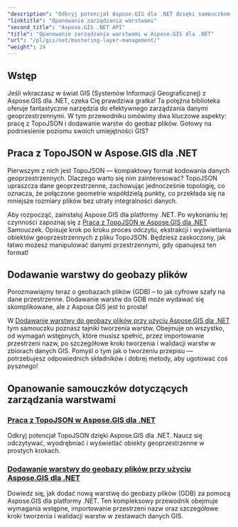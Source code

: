 ```yaml
---
"description": "Odkryj potencjał Aspose.GIS dla .NET dzięki samouczkom dotyczącym TopoJSON i geobaz plików. Uprość zarządzanie warstwami."
"linktitle": "Opanowanie zarządzania warstwami"
"second_title": "Aspose.GIS .NET API"
"title": "Opanowanie zarządzania warstwami w Aspose.GIS dla .NET"
"url": "/pl/gis/net/mastering-layer-management/"
"weight": 24
---
```


## Wstęp

Jeśli wkraczasz w świat GIS (Systemów Informacji Geograficznej) z Aspose.GIS dla .NET, czeka Cię prawdziwa gratka! Ta potężna biblioteka oferuje fantastyczne narzędzia do efektywnego zarządzania danymi geoprzestrzennymi. W tym przewodniku omówimy dwa kluczowe aspekty: pracę z TopoJSON i dodawanie warstw do geobaz plików. Gotowy na podniesienie poziomu swoich umiejętności GIS?

## Praca z TopoJSON w Aspose.GIS dla .NET

Pierwszym z nich jest TopoJSON — kompaktowy format kodowania danych geoprzestrzennych. Dlaczego warto się nim zainteresować? TopoJSON upraszcza dane geoprzestrzenne, zachowując jednocześnie topologię, co oznacza, że połączone geometrie współdzielą punkty, co przekłada się na mniejsze rozmiary plików bez utraty integralności danych. 

Aby rozpocząć, zainstaluj Aspose.GIS dla platformy .NET. Po wykonaniu tej czynności zapoznaj się z [Praca z TopoJSON w Aspose.GIS dla .NET](./working-with-topojson/) Samouczek. Opisuje krok po kroku proces odczytu, ekstrakcji i wyświetlania obiektów geoprzestrzennych z pliku TopoJSON. Będziesz zaskoczony, jak łatwo możesz manipulować danymi przestrzennymi, gdy opanujesz ten format!

## Dodawanie warstwy do geobazy plików

Porozmawiajmy teraz o geobazach plików (GDB) – to jak cyfrowe szafy na dane przestrzenne. Dodawanie warstw do GDB może wydawać się skomplikowane, ale z Aspose.GIS jest to proste! 

W [Dodawanie warstwy do geobazy plików przy użyciu Aspose.GIS dla .NET](./add-layer-to-file-geo-database/) tym samouczku poznasz tajniki tworzenia warstw. Obejmuje on wszystko, od wymagań wstępnych, które musisz spełnić, przez importowanie przestrzeni nazw, po szczegółowe kroki tworzenia i walidacji warstw w zbiorach danych GIS. Pomyśl o tym jak o tworzeniu przepisu — potrzebujesz odpowiednich składników i dobrej metody, aby ugotować coś pysznego!

## Opanowanie samouczków dotyczących zarządzania warstwami
### [Praca z TopoJSON w Aspose.GIS dla .NET](./working-with-topojson/)
Odkryj potencjał TopoJSON dzięki Aspose.GIS dla .NET. Naucz się odczytywać, wyodrębniać i wyświetlać obiekty geoprzestrzenne w prostych krokach.
### [Dodawanie warstwy do geobazy plików przy użyciu Aspose.GIS dla .NET](./add-layer-to-file-geo-database/)
Dowiedz się, jak dodać nową warstwę do geobazy plików (GDB) za pomocą Aspose.GIS dla platformy .NET. Ten kompleksowy przewodnik obejmuje wymagania wstępne, importowanie przestrzeni nazw oraz szczegółowe kroki tworzenia i walidacji warstw w zestawach danych GIS.